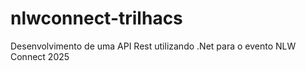 # nlwconnect-trilhacs
Desenvolvimento de uma API Rest utilizando .Net para o evento NLW Connect 2025
